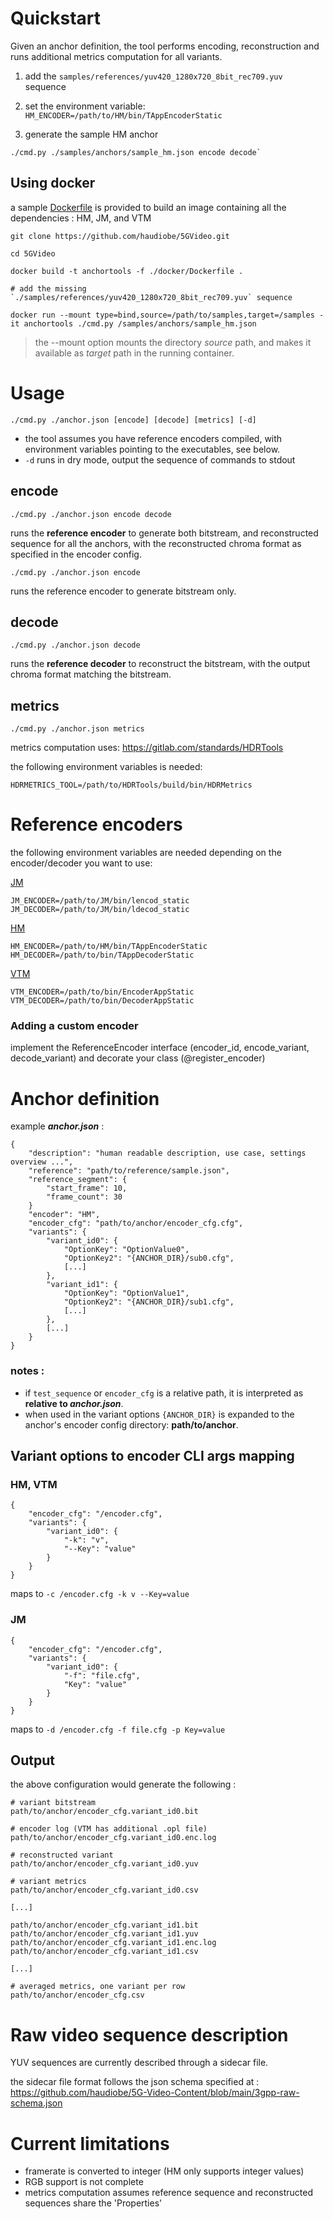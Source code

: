 
# Quickstart

Given an anchor definition, the tool performs encoding, reconstruction and runs additional metrics computation for all variants.

1. add the `samples/references/yuv420_1280x720_8bit_rec709.yuv` sequence

2. set the environment variable: `HM_ENCODER=/path/to/HM/bin/TAppEncoderStatic`

3. generate the sample HM anchor 
```
./cmd.py ./samples/anchors/sample_hm.json encode decode`
```

## Using docker 

a sample [Dockerfile](https://docs.docker.com/get-docker/) is provided to build an image containing all the dependencies : HM, JM, and VTM

```
git clone https://github.com/haudiobe/5GVideo.git

cd 5GVideo

docker build -t anchortools -f ./docker/Dockerfile .

# add the missing `./samples/references/yuv420_1280x720_8bit_rec709.yuv` sequence

docker run --mount type=bind,source=/path/to/samples,target=/samples -it anchortools ./cmd.py /samples/anchors/sample_hm.json
```

> the --mount option mounts the directory *source* path, and makes it available as *target* path in the running container.

# Usage

```
./cmd.py ./anchor.json [encode] [decode] [metrics] [-d]
```

- the tool assumes you have reference encoders compiled, with environment variables pointing to the executables, see below.
- `-d` runs in dry mode, output the sequence of commands to stdout

## encode

```
./cmd.py ./anchor.json encode decode
```

runs the **reference encoder** to generate both bitstream, and reconstructed sequence for all the anchors, with the reconstructed chroma format as specified in the encoder config.

```
./cmd.py ./anchor.json encode
```

runs the reference encoder to generate bitstream only.


## decode

```
./cmd.py ./anchor.json decode
```

runs the **reference decoder** to reconstruct the bitstream, with the output chroma format matching the bitstream.


## metrics 

```
./cmd.py ./anchor.json metrics
```

metrics computation uses:
https://gitlab.com/standards/HDRTools


the following environment variables is needed:
```
HDRMETRICS_TOOL=/path/to/HDRTools/build/bin/HDRMetrics
```


# Reference encoders 

the following environment variables are needed depending on the encoder/decoder you want to use:

[JM](https://vcgit.hhi.fraunhofer.de/jct-vc/JM)
```
JM_ENCODER=/path/to/JM/bin/lencod_static
JM_DECODER=/path/to/JM/bin/ldecod_static
```

[HM](https://vcgit.hhi.fraunhofer.de/jct-vc/HM)
```
HM_ENCODER=/path/to/HM/bin/TAppEncoderStatic
HM_DECODER=/path/to/bin/TAppDecoderStatic
```

[VTM](https://vcgit.hhi.fraunhofer.de/jvet/VVCSoftware_VTM)
```
VTM_ENCODER=/path/to/bin/EncoderAppStatic
VTM_DECODER=/path/to/bin/DecoderAppStatic
```

### Adding a custom encoder

implement the ReferenceEncoder interface (encoder_id, encode_variant, decode_variant) and decorate your class (@register_encoder)




# Anchor definition

example ***anchor.json*** :
```
{
    "description": "human readable description, use case, settings overview ...",
    "reference": "path/to/reference/sample.json",
    "reference_segment": {
        "start_frame": 10,
        "frame_count": 30
    }
    "encoder": "HM",
    "encoder_cfg": "path/to/anchor/encoder_cfg.cfg",
    "variants": {
        "variant_id0": {
            "OptionKey": "OptionValue0",
            "OptionKey2": "{ANCHOR_DIR}/sub0.cfg",
            [...]
        },
        "variant_id1": {
            "OptionKey": "OptionValue1",
            "OptionKey2": "{ANCHOR_DIR}/sub1.cfg",
            [...]
        },
        [...]
    }
}
```

### notes :
- if `test_sequence` or `encoder_cfg` is a relative path, it is interpreted as **relative to *anchor.json***.
- when used in the variant options `{ANCHOR_DIR}` is expanded to the anchor's encoder config directory: **path/to/anchor**.

## Variant options to encoder CLI args mapping

### **HM**, **VTM**
```
{
    "encoder_cfg": "/encoder.cfg",
    "variants": {
        "variant_id0": {
            "-k": "v",
            "--Key": "value"
        }
    }
}
```
maps to `-c /encoder.cfg -k v --Key=value`

### **JM**
```
{
    "encoder_cfg": "/encoder.cfg",
    "variants": {
        "variant_id0": {
            "-f": "file.cfg",
            "Key": "value"
        }
    }
}
```
maps to `-d /encoder.cfg -f file.cfg -p Key=value`




## **Output**

the above configuration would generate the following :
```
# variant bitstream
path/to/anchor/encoder_cfg.variant_id0.bit

# encoder log (VTM has additional .opl file)
path/to/anchor/encoder_cfg.variant_id0.enc.log

# reconstructed variant
path/to/anchor/encoder_cfg.variant_id0.yuv

# variant metrics
path/to/anchor/encoder_cfg.variant_id0.csv

[...]

path/to/anchor/encoder_cfg.variant_id1.bit
path/to/anchor/encoder_cfg.variant_id1.yuv
path/to/anchor/encoder_cfg.variant_id1.enc.log
path/to/anchor/encoder_cfg.variant_id1.csv

[...]

# averaged metrics, one variant per row
path/to/anchor/encoder_cfg.csv
```


# Raw video sequence description

YUV sequences are currently described through a sidecar file.

the sidecar file format follows the json schema specified at : https://github.com/haudiobe/5G-Video-Content/blob/main/3gpp-raw-schema.json


# Current limitations
- framerate is converted to integer (HM only supports integer values)
- RGB support is not complete
- metrics computation assumes reference sequence and reconstructed sequences share the 'Properties'



